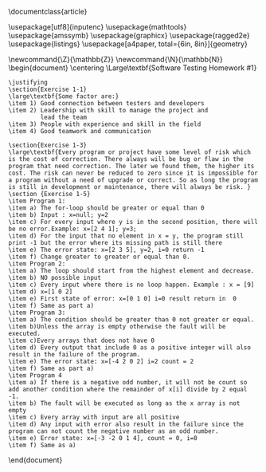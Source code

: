 
\documentclass{article}

\usepackage[utf8]{inputenc}
\usepackage{mathtools}
\usepackage{amssymb}
\usepackage{graphicx}
\usepackage{ragged2e}
\usepackage{listings}
\usepackage[a4paper, total={6in, 8in}]{geometry}

\newcommand{\Z}{\mathbb{Z}}
\newcommand{\N}{\mathbb{N}}
\begin{document}
    \centering
    \Large\textbf{Software Testing Homework #1}
    
    \justifying
    \section{Exercise 1-1}
    \large\textbf{Some factor are:}
    \item 1) Good connection between testers and developers
    \item 2) Leadership with skill to manage the project and 
             lead the team 
    \item 3) People with experience and skill in the field
    \item 4) Good teamwork and communication 
    
    \section{Exercise 1-3}
    \large\textbf{Every program or project have some level of risk which is the cost of correction. There always will be bug or flaw in the program that need correction. The later we found them, the higher its cost. The risk can never be reduced to zero since it is impossible for a program without a need of upgrade or correct. So as long the program is still in development or maintenance, there will always be risk. }
    \section {Exercise 1-5}
    \item Program 1:
    \item a) The for-loop should be greater or equal than 0
    \item b) Input : x=null; y=2
    \item c) For every input where y is in the second position, there will be no error.Example: x=[2 4 1]; y=3;
    \item d) For the input that no element in x = y, the program still print -1 but the error where its missing path is still there
    \item e) The error state: x=[2 3 5], y=2, i=0 return -1
    \item f) Change greater to greater or equal than 0.
    \item Program 2:
    \item a) The loop should start from the highest element and decrease.
    \item b) NO possible input
    \item c) Every input where there is no loop happen. Example : x = [9]
    \item d) x=[1 0 2]
    \item e) First state of error: x=[0 1 0] i=0 result return in  0
    \item f) Same as part a)
    \item Program 3:
    \item a) The condition should be greater than 0 not greater or equal.
    \item b)Unless the array is empty otherwise the fault will be executed.
    \item c)Every arrays that does not have 0
    \item d) Every output that include 0 as a positive integer will also result in the failure of the program.
    \item e) The error state: x=[-4 2 0 2] i=2 count = 2
    \item f) Same as part a)
    \item Program 4
    \item a) If there is a negative odd number, it will not be count so add another condition where the remainder of x[i] divide by 2 equal -1.
    \item b) The fault will be executed as long as the x array is not empty
    \item c) Every array with input are all positive
    \item d) Any input with error also result in the failure since the program can not count the negative number as an odd number.
    \item e) Error state: x=[-3 -2 0 1 4], count = 0, i=0
    \item f) Same as a)
\end{document}
